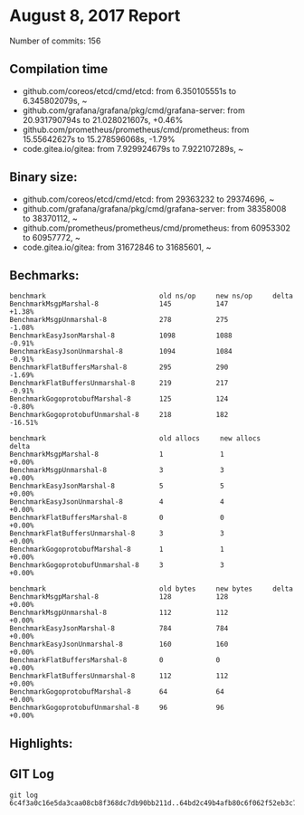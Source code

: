 # August 8, 2017 Report

Number of commits: 156

## Compilation time

* github.com/coreos/etcd/cmd/etcd: from 6.350105551s to 6.345802079s, ~
* github.com/grafana/grafana/pkg/cmd/grafana-server: from 20.931790794s to 21.028021607s, +0.46%
* github.com/prometheus/prometheus/cmd/prometheus: from 15.55642627s to 15.278596068s, -1.79%
* code.gitea.io/gitea: from 7.929924679s to 7.922107289s, ~

## Binary size:

* github.com/coreos/etcd/cmd/etcd: from 29363232 to 29374696, ~
* github.com/grafana/grafana/pkg/cmd/grafana-server: from 38358008 to 38370112, ~
* github.com/prometheus/prometheus/cmd/prometheus: from 60953302 to 60957772, ~
* code.gitea.io/gitea: from 31672846 to 31685601, ~

## Bechmarks:

```
benchmark                            old ns/op     new ns/op     delta
BenchmarkMsgpMarshal-8               145           147           +1.38%
BenchmarkMsgpUnmarshal-8             278           275           -1.08%
BenchmarkEasyJsonMarshal-8           1098          1088          -0.91%
BenchmarkEasyJsonUnmarshal-8         1094          1084          -0.91%
BenchmarkFlatBuffersMarshal-8        295           290           -1.69%
BenchmarkFlatBuffersUnmarshal-8      219           217           -0.91%
BenchmarkGogoprotobufMarshal-8       125           124           -0.80%
BenchmarkGogoprotobufUnmarshal-8     218           182           -16.51%

benchmark                            old allocs     new allocs     delta
BenchmarkMsgpMarshal-8               1              1              +0.00%
BenchmarkMsgpUnmarshal-8             3              3              +0.00%
BenchmarkEasyJsonMarshal-8           5              5              +0.00%
BenchmarkEasyJsonUnmarshal-8         4              4              +0.00%
BenchmarkFlatBuffersMarshal-8        0              0              +0.00%
BenchmarkFlatBuffersUnmarshal-8      3              3              +0.00%
BenchmarkGogoprotobufMarshal-8       1              1              +0.00%
BenchmarkGogoprotobufUnmarshal-8     3              3              +0.00%

benchmark                            old bytes     new bytes     delta
BenchmarkMsgpMarshal-8               128           128           +0.00%
BenchmarkMsgpUnmarshal-8             112           112           +0.00%
BenchmarkEasyJsonMarshal-8           784           784           +0.00%
BenchmarkEasyJsonUnmarshal-8         160           160           +0.00%
BenchmarkFlatBuffersMarshal-8        0             0             +0.00%
BenchmarkFlatBuffersUnmarshal-8      112           112           +0.00%
BenchmarkGogoprotobufMarshal-8       64            64            +0.00%
BenchmarkGogoprotobufUnmarshal-8     96            96            +0.00%
```
## Highlights: 

## GIT Log

```
git log 6c4f3a0c16e5da3caa08cb8f368dc7db90bb211d..64bd2c49b4afb80c6f062f52eb3c748970771acf
```
